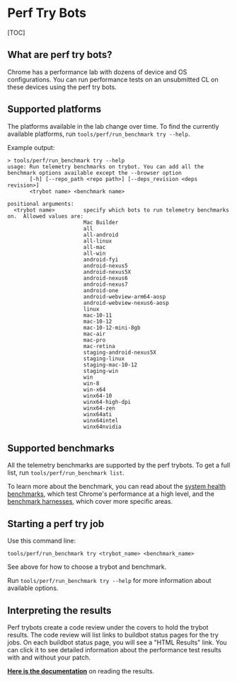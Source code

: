 # Perf Try Bots

[TOC]

## What are perf try bots?

Chrome has a performance lab with dozens of device and OS configurations. You
can run performance tests on an unsubmitted CL on these devices using the
perf try bots.

## Supported platforms

The platforms available in the lab change over time. To find the currently
available platforms, run `tools/perf/run_benchmark try --help`.

Example output:

```
> tools/perf/run_benchmark try --help
usage: Run telemetry benchmarks on trybot. You can add all the benchmark options available except the --browser option
       [-h] [--repo_path <repo path>] [--deps_revision <deps revision>]
       <trybot name> <benchmark name>

positional arguments:
  <trybot name>         specify which bots to run telemetry benchmarks on.  Allowed values are:
                        Mac Builder
                        all
                        all-android
                        all-linux
                        all-mac
                        all-win
                        android-fyi
                        android-nexus5
                        android-nexus5X
                        android-nexus6
                        android-nexus7
                        android-one
                        android-webview-arm64-aosp
                        android-webview-nexus6-aosp
                        linux
                        mac-10-11
                        mac-10-12
                        mac-10-12-mini-8gb
                        mac-air
                        mac-pro
                        mac-retina
                        staging-android-nexus5X
                        staging-linux
                        staging-mac-10-12
                        staging-win
                        win
                        win-8
                        win-x64
                        winx64-10
                        winx64-high-dpi
                        winx64-zen
                        winx64ati
                        winx64intel
                        winx64nvidia

```

## Supported benchmarks

All the telemetry benchmarks are supported by the perf trybots. To get a full
list, run `tools/perf/run_benchmark list`.

To learn more about the benchmark, you can read about the
[system health benchmarks](https://docs.google.com/document/d/1BM_6lBrPzpMNMtcyi2NFKGIzmzIQ1oH3OlNG27kDGNU/edit?ts=57e92782),
which test Chrome's performance at a high level, and the
[benchmark harnesses](https://docs.google.com/spreadsheets/d/1ZdQ9OHqEjF5v8dqNjd7lGUjJnK6sgi8MiqO7eZVMgD0/edit#gid=0),
which cover more specific areas.

## Starting a perf try job

Use this command line:

`tools/perf/run_benchmark try <trybot_name> <benchmark_name>`

See above for how to choose a trybot and benchmark.

Run `tools/perf/run_benchmark try --help` for more information about available
options.

## Interpreting the results

Perf trybots create a code review under the covers to hold the trybot results.
The code review will list links to buildbot status pages for the try jobs.
On each buildbot status page, you will see a "HTML Results" link. You can click
it to see detailed information about the performance test results with and
without your patch.

**[Here is the documentation](https://github.com/catapult-project/catapult/blob/master/docs/metrics-results-ui.md)**
on reading the results.